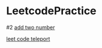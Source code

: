 # LeetcodePractice

#2 [add two number](https://github.com/ramenwang/LeetcodePractice/blob/master/addTwoNumbers.py)

   [leet code teleport](https://leetcode.com/problems/add-two-numbers/submissions/)
